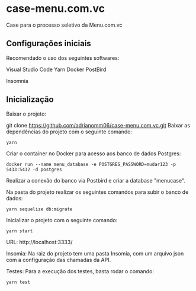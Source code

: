 # case-menu.com.vc
Case para o processo seletivo da Menu.com.vc

## Configurações iniciais
Recomendado o uso dos seguintes softwares:

Visual Studio Code
Yarn
Docker
PostBird

Insomnia

## Inicialização
Baixar o projeto:

git clone https://github.com/adrianomm06/case-menu.com.vc.git
Baixar as dependências do projeto com o seguinte comando:

```yarn```

Criar o container no Docker para acesso aos banco de dados Postgres:

```docker run --name menu_database -e POSTGRES_PASSWORD=mudar123 -p 5433:5432 -d postgres```

Realizar a conexão do banco via Postbird e criar a database "menucase".

Na pasta do projeto realizar os seguintes comandos para subir o banco de dados:

```yarn sequelize db:migrate```

Inicializar o projeto com o seguinte comando:

```yarn start```

URL: http://localhost:3333/

Insomia:
Na raiz do projeto tem uma pasta Insomia, com um arquivo json com a configuração das chamadas da API.

Testes:
Para a execução dos testes, basta rodar o comando:

```yarn test```
